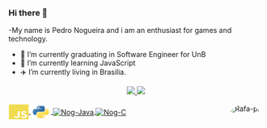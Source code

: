 ### Hi there 👋
-My name is Pedro Nogueira and i am an enthusiast for games and technology.


- 🎒 I’m currently graduating in Software Engineer for UnB
- 📘 I’m currently learning JavaScript
- ✈️ I’m currently living in Brasilia.





<div align="center">
  <a href="https://github.com/phnog">
  <img height="160em" src="https://github-readme-stats.vercel.app/api?username=phnog&show_icons=true&theme=tokyonight&include_all_commits=true&count_private=true"/>
  <img height="160em" src="https://github-readme-stats.vercel.app/api/top-langs/?username=phnog&layout=compact&langs_count=7&theme=tokyonight"/>
</div>
  
  <div style="display: inline_block"><br>
  <img align="center" alt="Nog-Js" height="30" width="40" src="https://raw.githubusercontent.com/devicons/devicon/master/icons/javascript/javascript-plain.svg">
  <img align="center" alt="Nog-Python" height="30" width="40" src="https://raw.githubusercontent.com/devicons/devicon/master/icons/python/python-original.svg">
  <img align="center" alt="Nog-Java" height="30" width="40" src="https://cdn.jsdelivr.net/gh/devicons/devicon/icons/java/java-original.svg">
  <img align="center" alt="Nog-C" height="30" width="40" src="https://img.icons8.com/color/48/000000/c-programming.png">
  <img align="right" alt="Rafa-pic" height="200" style="border-radius:50px;" src="https://media.giphy.com/media/CTX0ivSQbI78A/giphy.gif">
</div>
